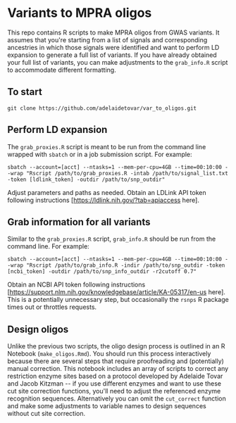 # Variants to MPRA oligos

This repo contains R scripts to make MPRA oligos from GWAS variants. It assumes that you're starting from a list of signals and corresponding ancestries in which those signals were identified and want to perform LD expansion to generate a full list of variants. If you have already obtained your full list of variants, you can make adjustments to the `grab_info.R` script to accommodate different formatting.

## To start

`git clone https://github.com/adelaidetovar/var_to_oligos.git`

## Perform LD expansion

The `grab_proxies.R` script is meant to be run from the command line wrapped with `sbatch` or in a job submission script. For example:

```
sbatch --account=[acct] --ntasks=1 --mem-per-cpu=4GB --time=00:10:00 --wrap "Rscript /path/to/grab_proxies.R -intab /path/to/signal_list.txt -token [ldlink_token] -outdir /path/to/snp_outdir"
```

Adjust parameters and paths as needed. Obtain an LDLink API token following instructions [https://ldlink.nih.gov/?tab=apiaccess here].

## Grab information for all variants

Similar to the `grab_proxies.R` script, `grab_info.R` should be run from the command line. For example:

```
sbatch --account=[acct] --ntasks=1 --mem-per-cpu=4GB --time=00:10:00 --wrap "Rscript /path/to/grab_info.R -indir /path/to/snp_outdir -token [ncbi_token] -outdir /path/to/snp_info_outdir -r2cutoff 0.7"
```

Obtain an NCBI API token following instructions [https://support.nlm.nih.gov/knowledgebase/article/KA-05317/en-us here]. This is a potentially unnecessary step, but occasionally the `rsnps` R package times out or throttles requests.

## Design oligos

Unlike the previous two scripts, the oligo design process is outlined in an R Notebook (`make_oligos.Rmd`). You should run this process interactively because there are several steps that require proofreading and (potentially) manual correction. This notebook includes an array of scripts to correct any restriction enzyme sites based on a protocol developed by Adelaide Tovar and Jacob Kitzman -- if you use different enzymes and want to use these cut site correction functions, you'll need to adjust the referenced enzyme recognition sequences. Alternatively you can omit the `cut_correct` function and make some adjustments to variable names to design sequences without cut site correction.
